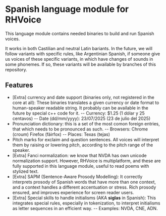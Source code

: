 # Spanish language module for RHVoice

This language module contains needed binaries to build and run Spanish voices.

It works in both Castilian and neutral Latin bariants. In the future, we will follow variants with specific rules, like Argentinian Spanish, if someone give us voices of these specific variants, in which have changes of sounds in some phonemes.
If so, these variants will be available by branches of this repository.

## Features

- [Extra] currency and date support (binaries only, not registered in the core at all): These binaries translates a given currency or date format to human-speaker readable string. It probably can be available in the future by special c++ code for it.
-- Currency: $1.25 (1 dólar y 25 centavos)
-- Date (dd/mm/yyyy): 23/07/2025 (23 de julio del 2025)
- Pronunciation dictionary: this is a set of the most comon foreign entries, that which needs to be pronounced as such.
-- Browsers: Chrome (croum) Firefox (fáirfox)
-- Places: Texas (tejas)
- Pitch marks for exclaim and question sentences. All voices will interpret them by raising or lowering pitch, according to the pitch range of the speaker.
- [Extra] Fanci normalization: we know that NVDA has own unicode normalization support. However, RHVoice is multiplatform, and these are fully supported in this language module, useful to read poems with stylized text.
- [Extra] SAPM (Sentence-Aware Prosody Modelling): It correctly interprets prosody of Spanish words that have more than one context, and a context handles a different accentuation or stress. Rich prosody ensured, and improves experience for screen reader users.
- [Extra] Special skills to handle initialisms (AKA **siglas** in Spanish): This integrates special rules, especially in tokenization, to interpret initialisms as letter sequences in an efficient way.
-- Examples: NVDA, CNE, ADN.